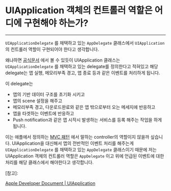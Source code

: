 # UIApplication 객체의 컨트롤러 역할은 어디에 구현해야 하는가?

---



`UIApplicationDelegate` 를 채택하고 있는 `AppDelegate` 클래스에서 `UIApplication` 의 컨트롤러 역할이 구현되어야 한다고 생각합니다.

왜냐하면 [공식문서](https://developer.apple.com/documentation/uikit/uiapplication) 에서 볼 수 있듯이 UIApplication 클래스는 `UIApplicationDelegate` 를 채택하고 있는 delegate를 정의한다고 적혀있고 해당 delegate는 앱 실행, 메모리부족 경고, 앱 종료 등과 같은 이벤트를 처리하게 됩니다. 

이 delegate는

- 앱의 기반 데이터 구조를 초기화 시키고
- 앱의 scene 설정을 해주고
- 메모리부족 경고, 다운로드완료와 같은 앱 밖으로부터 오는 메세지에 반응하고
- 앱을 타겟하는 이벤트에 반응하고
- Push notification과 같은 앱 시작시 발생하는 서비스를 등록 해주는 작업을 하게됩니다.



이는 애플에서 정의하는 [MVC 패턴](https://developer.apple.com/library/archive/documentation/General/Conceptual/DevPedia-CocoaCore/MVC.html) 에서 말하는 controller의 역할이지 않을까 싶습니다. UIApplication을 대신해서 앱의 전반적인 이벤트 처리를 해주는게 `UIApplicationDelegate` 를 채택하고 있는 `AppDelegate` 클래스이기 때문에 저는 UIApplication 객체의 컨트롤러 역할은 `AppDelegate` 이고 위에 언급된 이벤트에 대한 처리를 해당 클래스에서 해야한다고 생각합니다.



[참고]:

[Apple Developer Document | UIApplication](https://developer.apple.com/documentation/uikit/uiapplication)
